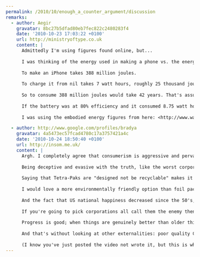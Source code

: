 ```yaml
---
permalink: /2010/10/enough_a_counter_argument/discussion
remarks:
  - author: Aegir
    gravatar: 8bc27b5dfad80eb7fec822c2480283f4
    date: '2010-10-23 17:03:22 +0100'
    url: http://ministryoftype.co.uk
    content: |
      Admittedly I'm using figures found online, but...
      
      I was thinking of the energy used in making a phone vs. the energy to charge it, regardless of any efficiency losses.
      
      To make an iPhone takes 388 million joules.
      
      To charge it from nil takes 7 watt hours, roughly 25 thousand joules. That's about 9 million joules a year, assuming you do that every day (unlikely, but let's be generous).
      
      So to consume 388 million joules would take 42 years. That's assuming 100% useful energy.
      
      If the battery was at 80% efficiency and it consumed 8.75 watt hours per charge (6250 extra joules), it would take 62000 years of charging it every day for the waste to add up to a new phone.
      
      I was using the embodied energy figures from here: <http://www.wattzon.com/stuff/items/k9fmwte14tuxxadzktgj1baucj/kateul1aiv26yqzm9qifapx6t1>

  - author: http://www.google.com/profiles/bradya
    gravatar: 4a5473ec57fcad4780c17a3757421a4c
    date: '2010-10-24 18:50:40 +0100'
    url: http://insom.me.uk/
    content: |
      Argh. I completely agree that consumerism is aggressive and pervasive but videos like that make me angry in the way Michael Moore's do.
      
      Being deceptive and evasive with the truth, like the worst corporations do, is not the way to make your point. 
      
      Saying that Tetra-Paks are "designed not be recyclable" makes it sound like some insidious plot to create waste so that ... wait, what's in it for Tetra Pak again? Is it enough for bad corporations to be doing evil; there doesn't have to be a profit motive?
      
      I would love a more environmentally friendly option than foil packs, but they reduce food waste (which is a big problem) by allowing food to keep for longer. Here, the external cost of using more degradable packaging is wasting more food.
      
      And the fact that US national happiness decreased since the 50's, "around the time" that planned obsolescence became in vogue! Are we expected to not know the difference between correlation and causation? *grumble*
      
      If you're going to pick corporations all call them the enemy then acting like them to win favour in the short term is a long term loss. (If I may get political: see Labour in the 90's).
      
      Progress is good; when things are genuinely better than older things it makes sense to replace them, especially when they have naturally died out: Non-CFC fridges are better for the environment than freon containing ones. "A rated" appliances have far lower running costs and therefore use less energy. 
      
      And that's without looking at other externalities: poor quality CRT screens harm your eyesight. Flicker, which is eliminated by LCD, causes headaches, discomfort, even lost working hours. That woman's 5-year-old CRT may not be the pious correct choice she thinks, and portraying anyone who upgrades as doing so "because she looks like she's on a space ship" is reductive and insulting.
      
      (I know you've just posted the video not wrote it, but this is where I found it so I thought I would comment here).
---
```

